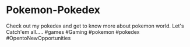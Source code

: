 # Pokemon-Pokedex
Check out my pokedex and get to know more about pokemon world. Let's Catch'em all..... #games #Gaming #pokemon #pokedex #OpentoNewOpportunities
